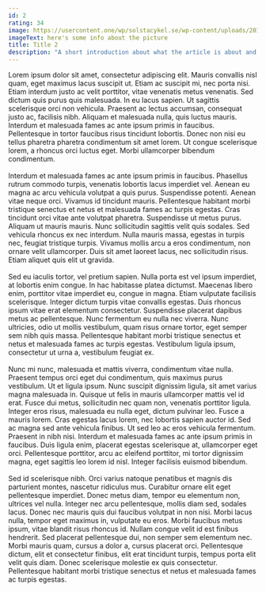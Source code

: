 ```yaml
---
id: 2
rating: 34
image: https://usercontent.one/wp/solstacykel.se/wp-content/uploads/2019/02/placeholder.jpg
imageText: here's some info about the picture
title: Title 2
description: "A short introduction about what the article is about and stuff."
---
```


 Lorem ipsum dolor sit amet, consectetur adipiscing elit. Mauris convallis nisl quam, eget maximus lacus suscipit ut. Etiam ac suscipit mi, nec porta nisi. Etiam interdum justo ac velit porttitor, vitae venenatis metus venenatis. Sed dictum quis purus quis malesuada. In eu lacus sapien. Ut sagittis scelerisque orci non vehicula. Praesent ac lectus accumsan, consequat justo ac, facilisis nibh. Aliquam et malesuada nulla, quis luctus mauris. Interdum et malesuada fames ac ante ipsum primis in faucibus. Pellentesque in tortor faucibus risus tincidunt lobortis. Donec non nisi eu tellus pharetra pharetra condimentum sit amet lorem. Ut congue scelerisque lorem, a rhoncus orci luctus eget. Morbi ullamcorper bibendum condimentum.
\
\
Interdum et malesuada fames ac ante ipsum primis in faucibus. Phasellus rutrum commodo turpis, venenatis lobortis lacus imperdiet vel. Aenean eu magna ac arcu vehicula volutpat a quis purus. Suspendisse potenti. Aenean vitae neque orci. Vivamus id tincidunt mauris. Pellentesque habitant morbi tristique senectus et netus et malesuada fames ac turpis egestas. Cras tincidunt orci vitae ante volutpat pharetra. Suspendisse ut metus purus. Aliquam ut mauris mauris. Nunc sollicitudin sagittis velit quis sodales. Sed vehicula rhoncus ex nec interdum. Nulla mauris massa, egestas in turpis nec, feugiat tristique turpis. Vivamus mollis arcu a eros condimentum, non ornare velit ullamcorper. Duis sit amet laoreet lacus, nec sollicitudin risus. Etiam aliquet quis elit ut gravida. 
\
\
Sed eu iaculis tortor, vel pretium sapien. Nulla porta est vel ipsum imperdiet, at lobortis enim congue. In hac habitasse platea dictumst. Maecenas libero enim, porttitor vitae imperdiet eu, congue in magna. Etiam vulputate facilisis scelerisque. Integer dictum turpis vitae convallis egestas. Duis rhoncus ipsum vitae erat elementum consectetur. Suspendisse placerat dapibus metus ac pellentesque. Nunc fermentum eu nulla nec viverra. Nunc ultricies, odio ut mollis vestibulum, quam risus ornare tortor, eget semper sem nibh quis massa. Pellentesque habitant morbi tristique senectus et netus et malesuada fames ac turpis egestas. Vestibulum ligula ipsum, consectetur ut urna a, vestibulum feugiat ex.
\
\
Nunc mi nunc, malesuada et mattis viverra, condimentum vitae nulla. Praesent tempus orci eget dui condimentum, quis maximus purus vestibulum. Ut et ligula ipsum. Nunc suscipit dignissim ligula, sit amet varius magna malesuada in. Quisque ut felis in mauris ullamcorper mattis vel id erat. Fusce dui metus, sollicitudin nec quam non, venenatis porttitor ligula. Integer eros risus, malesuada eu nulla eget, dictum pulvinar leo. Fusce a mauris lorem. Cras egestas lacus lorem, nec lobortis sapien auctor id. Sed ac magna sed ante vehicula finibus. Ut sed leo ac eros vehicula fermentum. Praesent in nibh nisi. Interdum et malesuada fames ac ante ipsum primis in faucibus. Duis ligula enim, placerat egestas scelerisque at, ullamcorper eget orci. Pellentesque porttitor, arcu ac eleifend porttitor, mi tortor dignissim magna, eget sagittis leo lorem id nisl. Integer facilisis euismod bibendum.
\
\
Sed id scelerisque nibh. Orci varius natoque penatibus et magnis dis parturient montes, nascetur ridiculus mus. Curabitur ornare elit eget pellentesque imperdiet. Donec metus diam, tempor eu elementum non, ultrices vel nulla. Integer nec arcu pellentesque, mollis diam sed, sodales lacus. Donec nec mauris quis dui faucibus volutpat in non nisi. Morbi lacus nulla, tempor eget maximus in, vulputate eu eros. Morbi faucibus metus ipsum, vitae blandit risus rhoncus id. Nullam congue velit id est finibus hendrerit. Sed placerat pellentesque dui, non semper sem elementum nec. Morbi mauris quam, cursus a dolor a, cursus placerat orci. Pellentesque dictum, elit et consectetur finibus, elit erat tincidunt turpis, tempus porta elit velit quis diam. Donec scelerisque molestie ex quis consectetur. Pellentesque habitant morbi tristique senectus et netus et malesuada fames ac turpis egestas. 